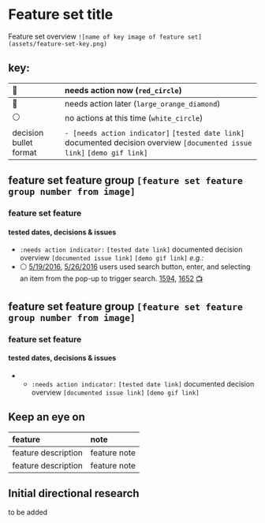 # Feature set title

Feature set overview `![name of key image of feature set](assets/feature-set-key.png)`

## key:

:red_circle:           | needs action now (`red_circle`)
:--------------------- | :-------------------------------------------------------------------------------------------------------------------------
:large_orange_diamond: | needs action later (`large_orange_diamond`)
:white_circle:         | no actions at this time (`white_circle`)
decision bullet format | `- [needs action indicator]` `[tested date link]` documented decision overview `[documented issue link]` `[demo gif link]`

## feature set feature group `[feature set feature group number from image]`

### feature set feature

#### tested dates, decisions & issues

- `:needs action indicator:` `[tested date link]` documented decision overview `[documented issue link]` `[demo gif link]` _e.g.:_
- :white_circle: [5/19/2016](https://github.com/18F/FEC/blob/master/test_scripts/2016-5-19.md), [5/26/2016](https://github.com/18F/FEC/blob/master/test_scripts/2016-5-26.md) users used search button, enter, and selecting an item from the pop-up to trigger search. [1594](https://github.com/18F/openFEC/issues/1594), [1652](https://github.com/18F/openFEC/issues/1652) [:tv:](assets/right_to_rise.gif)

## feature set feature group `[feature set feature group number from image]`

### feature set feature

#### tested dates, decisions & issues

- - `:needs action indicator:` `[tested date link]` documented decision overview `[documented issue link]` `[demo gif link]`

## Keep an eye on

feature             | note
:------------------ | :-----------
feature description | feature note
feature description | feature note

## Initial directional research

to be added
